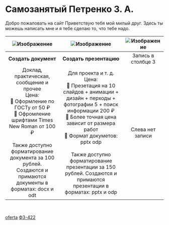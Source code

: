 # Самозанятый Петренко З. А.

Добро пожаловать на сайт
Приветствую тебя мой милый друг. Здесь ты можешь написать мне и я тебе сделаю то, что тебе надо.


|![Изображение](https://agent-kgb-228.github.io/img/msoffice/word.png "Логотип Markdown") |![Изображение](https://agent-kgb-228.github.io/img/msoffice/powerpoint.png "Логотип Markdown") |![Изображение](https://agent-kgb-228.github.io/img/msoffice/excel.jpeg "Логотип Markdown")|
|:-:|:-:|:-:|
|**Создать документ**|**Создать презентацию**|Запись в столбце 3|
|Доклад, практическая, сообщение и прочее <br> Цена: <br> 🎈 Оформление по ГОСТу от 50 ₽ <br> 🎈 Офромление шрифтами Times New Roman от 100 ₽ <br> <br> Также доступно форматирование документа за 100 рублей. <br> Создаются и примаются документы в форматах: docx и odt | Для проекта и т. д. <br> Цена: <br> 🎈 Презетация на 10 слайдов + анимации + дизайн + перходы + фотографии 5 + поиск информации 200 ₽ <br> 🎈 Более точная цена зависит от размера работ <br> 🎈 Формат докуметов: pptx odp <br><br> Также доступно форматирование презентации за 150 рублей. Создаются и примаются презентации в форматах: pptx и odp |Слева нет записи|
<br>



[oferta](oferta.md)
[ФЗ-422](FZ-422.md)
